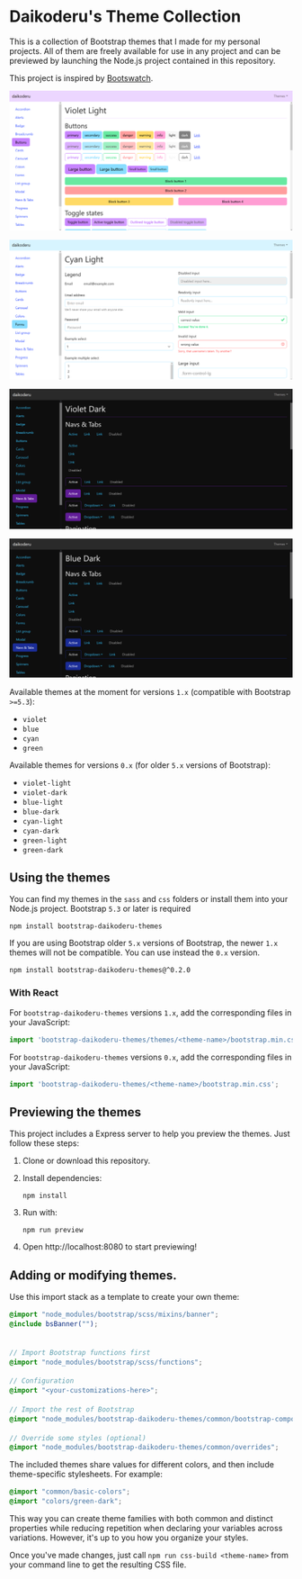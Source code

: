 # Daikoderu's Theme Collection

This is a collection of Bootstrap themes that I made for my personal projects.
All of them are freely available for use in any project and can be previewed
by launching the Node.js project contained in this repository.

This project is inspired by [Bootswatch](https://bootswatch.com/).

![Preview violet-light](previews/preview1.png)

![Preview cyan-light](previews/preview2.png)

![Preview violet-dark](previews/preview3.png)

![Preview blue-dark](previews/preview4.png)

Available themes at the moment for versions `1.x` (compatible with Bootstrap `>=5.3`):

*   `violet`
*   `blue`
*   `cyan`
*   `green`

Available themes for versions `0.x` (for older `5.x` versions of Bootstrap):

*   `violet-light`
*   `violet-dark`
*   `blue-light`
*   `blue-dark`
*   `cyan-light`
*   `cyan-dark`
*   `green-light`
*   `green-dark`


## Using the themes

You can find my themes in the `sass` and `css` folders or install them into your Node.js
project. Bootstrap `5.3` or later is required

```
npm install bootstrap-daikoderu-themes
```

If you are using Bootstrap older `5.x` versions of Bootstrap, the newer `1.x` themes will not be compatible.
You can use instead the `0.x` version.

```
npm install bootstrap-daikoderu-themes@^0.2.0
```

### With React

For `bootstrap-daikoderu-themes` versions `1.x`, add the corresponding files in your JavaScript:

```js
import 'bootstrap-daikoderu-themes/themes/<theme-name>/bootstrap.min.css';
```

For `bootstrap-daikoderu-themes` versions `0.x`, add the corresponding files in your JavaScript:

```js
import 'bootstrap-daikoderu-themes/<theme-name>/bootstrap.min.css';
```


## Previewing the themes

This project includes a Express server to help you preview the themes. Just follow these steps:

1.  Clone or download this repository.
2.  Install dependencies:

    ```
    npm install
    ```

3.  Run with:

    ```
    npm run preview
    ```
    
4.  Open http://localhost:8080 to start previewing!


## Adding or modifying themes.

Use this import stack as a template to create your own theme:

```scss
@import "node_modules/bootstrap/scss/mixins/banner";
@include bsBanner("");


// Import Bootstrap functions first
@import "node_modules/bootstrap/scss/functions";

// Configuration
@import "<your-customizations-here>";

// Import the rest of Bootstrap
@import "node_modules/bootstrap-daikoderu-themes/common/bootstrap-components";

// Override some styles (optional)
@import "node_modules/bootstrap-daikoderu-themes/common/overrides";
```

The included themes share values for different colors, and then include theme-specific
stylesheets. For example:

```scss
@import "common/basic-colors";
@import "colors/green-dark";
```

This way you can create theme families with both common and distinct properties 
while reducing repetition when declaring your variables across variations.
However, it's up to you how you organize your styles.

Once you've made changes, just call `npm run css-build <theme-name>` from your
command line to get the resulting CSS file.
